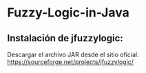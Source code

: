 # Fuzzy-Logic-in-Java

## Instalación de jfuzzylogic:
Descargar el archivo JAR desde el sitio oficial:
https://sourceforge.net/projects/jfuzzylogic/
